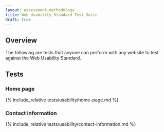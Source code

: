 ```yaml
---
layout: assessment-methodology 
title: Web Usability Standard Test Suite
draft: true 
---
```


## Overview

The following are tests that anyone can perform with any website to test against the Web Usability Standard.

## Tests

### Home page
{% include_relative tests/usability/home-page.md %}

### Contact information
{% include_relative tests/usability/contact-information.md %}

